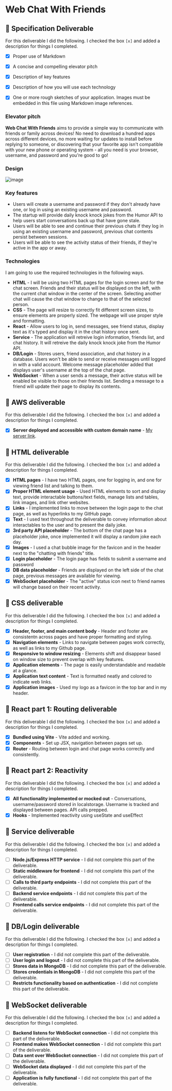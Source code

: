 # Web Chat With Friends

## 🚀 Specification Deliverable

For this deliverable I did the following. I checked the box `[x]` and added a description for things I completed.

- [X] Proper use of Markdown
- [X] A concise and compelling elevator pitch
- [X] Description of key features
- [X] Description of how you will use each technology
- [X] One or more rough sketches of your application. Images must be embedded in this file using Markdown image references.


### Elevator pitch
**Web Chat With Friends** aims to provide a simple way to communicate with friends or family across devices! No need to download a hundred apps across different devices, no more waiting for updates to install before replying to someone, or discovering that your favorite app isn't compatible with your new phone or operating system - all you need is your browser, username, and password and you're good to go!


### Design
![image](https://github.com/user-attachments/assets/8466b9c3-e1a6-4600-8eae-4dce3a7fad62)


### Key features

- Users will create a username and password if they don't already have one, or log in using an existing username and password.
- The startup will provide daily knock knock jokes from the Humor API to help users start conversations back up that have gone stale.
- Users will be able to see and continue their previous chats if they log in using an existing username and password, previous chat contents persist between sessions.
- Users will be able to see the activity status of their friends, if they're active in the app or away.
  

### Technologies

I am going to use the required technologies in the following ways.

- **HTML** - I will be using two HTML pages for the login screen and for the chat screen. Friends and their status will be displayed on the left, with the current chat window in the center of the screen. Selecting another chat will cause the chat window to change to that of the selected person.
- **CSS** - The page will resize to correctly fit different screen sizes, to ensure elements are properly sized. The webpage will use proper style and formatting.
- **React** - Allow users to log in, send messages, see friend status, display text as it's typed and display it in the chat history once sent.
- **Service** - The application will retreive login information, friends list, and chat history. It will retreive the daily knock knock joke from the Humor API.
- **DB/Login** - Stores users, friend association, and chat history in a database. Users won't be able to send or receive messages until logged in with a valid account. Welcome message placeholder added that displays user's username at the top of the chat page.
- **WebSocket** - When a user sends a message, their active status will be enabled be visible to those on their friends list. Sending a message to a friend will update their page to display its contents.

## 🚀 AWS deliverable

For this deliverable I did the following. I checked the box `[x]` and added a description for things I completed.

- [X] **Server deployed and accessible with custom domain name** - [My server link](https://webchatwithfriends.click).

## 🚀 HTML deliverable

For this deliverable I did the following. I checked the box `[x]` and added a description for things I completed.

- [X] **HTML pages** - I have two HTML pages, one for logging in, and one for viewing friend list and talking to them.
- [X] **Proper HTML element usage** - Used HTML elements to sort and display text, provide interactable buttons/text fields, manage lists and tables, link images, and link other websites.
- [X] **Links** - I implemented links to move between the login page to the chat page, as well as hyperlinks to my GitHub page.
- [X] **Text** - I used text throughout the deliverable to convey information about interactables to the user and to present the daily joke.
- [X] **3rd party API placeholder** - The bottom of the chat page has a placeholder joke, once implemented it will display a random joke each day.
- [X] **Images** - I used a chat bubble image for the favicon and in the header next to the "chatting with friends" title.
- [X] **Login placeholder** - The login page has fields to submit a username and password
- [X] **DB data placeholder** - Friends are displayed on the left side of the chat page, previous messages are available for viewing.
- [X] **WebSocket placeholder** - The "active" status icon next to friend names will change based on their recent activity.
      
## 🚀 CSS deliverable

For this deliverable I did the following. I checked the box `[x]` and added a description for things I completed.

- [X] **Header, footer, and main content body** - Header and footer are consistentn across pages and have proper formatting and styling.
- [X] **Navigation elements** - Links to navigate between pages work correctly, as well as links to my Github page.
- [X] **Responsive to window resizing** - Elements shift and disappear based on window size to prevent overlap with key features.
- [X] **Application elements** - The page is easily understandable and readable at a glance.
- [X] **Application text content** - Text is formatted neatly and colored to indicate web links.
- [X] **Application images** - Used my logo as a favicon in the top bar and in my header.

## 🚀 React part 1: Routing deliverable

For this deliverable I did the following. I checked the box `[x]` and added a description for things I completed.

- [X] **Bundled using Vite** - Vite added and working.
- [X] **Components** - Set up JSX, navigation between pages set up.
- [X] **Router** - Routing between login and chat page works correctly and consistently.

## 🚀 React part 2: Reactivity

For this deliverable I did the following. I checked the box `[x]` and added a description for things I completed.

- [X] **All functionality implemented or mocked out** - Conversations, username/password stored in localstorage. Username is tracked and displayed between pages. API calls prepped.
- [X] **Hooks** - Implemented reactivity using useState and useEffect 

## 🚀 Service deliverable

For this deliverable I did the following. I checked the box `[x]` and added a description for things I completed.

- [ ] **Node.js/Express HTTP service** - I did not complete this part of the deliverable.
- [ ] **Static middleware for frontend** - I did not complete this part of the deliverable.
- [ ] **Calls to third party endpoints** - I did not complete this part of the deliverable.
- [ ] **Backend service endpoints** - I did not complete this part of the deliverable.
- [ ] **Frontend calls service endpoints** - I did not complete this part of the deliverable.

## 🚀 DB/Login deliverable

For this deliverable I did the following. I checked the box `[x]` and added a description for things I completed.

- [ ] **User registration** - I did not complete this part of the deliverable.
- [ ] **User login and logout** - I did not complete this part of the deliverable.
- [ ] **Stores data in MongoDB** - I did not complete this part of the deliverable.
- [ ] **Stores credentials in MongoDB** - I did not complete this part of the deliverable.
- [ ] **Restricts functionality based on authentication** - I did not complete this part of the deliverable.

## 🚀 WebSocket deliverable

For this deliverable I did the following. I checked the box `[x]` and added a description for things I completed.

- [ ] **Backend listens for WebSocket connection** - I did not complete this part of the deliverable.
- [ ] **Frontend makes WebSocket connection** - I did not complete this part of the deliverable.
- [ ] **Data sent over WebSocket connection** - I did not complete this part of the deliverable.
- [ ] **WebSocket data displayed** - I did not complete this part of the deliverable.
- [ ] **Application is fully functional** - I did not complete this part of the deliverable.
